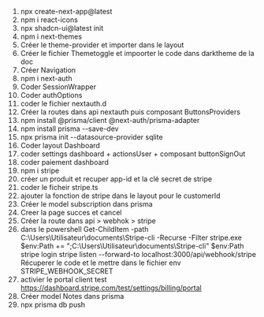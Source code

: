 1) npx create-next-app@latest
2) npm i react-icons
3) npx shadcn-ui@latest init
4) npm i next-themes
5) Créer le theme-provider et importer dans le layout
6) Créer le fichier Themetoggle et impoorter le code dans darktheme de la doc
7) Créer Navigation
8) npm i next-auth
9) Coder SessionWrapper
10) Coder authOptions
11) coder le fichier nextauth.d
12) Créer la routes dans api nextauth puis composant ButtonsProviders
13) npm install @prisma/client @next-auth/prisma-adapter
14) npm install prisma --save-dev
15) npx prisma init --datasource-provider sqlite
16) Coder layout Dashboard
17) coder settings dashboard + actionsUser + composant buttonSignOut
18) coder paiement dashboard
19) npm i stripe
20) créer un produit et recuper app-id et la clé secret de stripe
21) coder le ficheir stripe.ts
22) ajouter la fonction de stripe dans le layout pour le customerId
23) Créer le model subscription dans prisma
24) Creer la page succes et cancel
25) Créer la route dans api > webhok > stripe
26) dans le powershell Get-ChildItem -path C:\Users\Utilisateur\documents\Stripe-cli -Recurse -Filter stripe.exe
$env:Path += ";C:\Users\Utilisateur\documents\Stripe-cli"
$env:Path
stripe login
stripe listen --forward-to localhost:3000/api/webhook/stripe
Récuperer le code et le mettre dans le fichier env STRIPE_WEBHOOK_SECRET
27) activier le portal client test https://dashboard.stripe.com/test/settings/billing/portal
28) Créer model Notes dans prisma
29) npx prisma db push